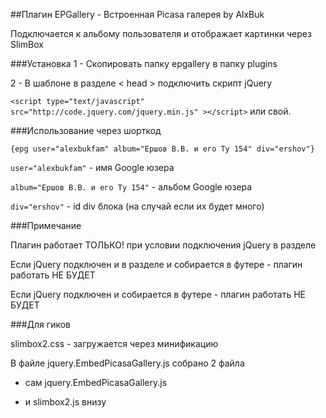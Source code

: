 ##Плагин EPGallery - Встроенная Picasa галерея by AlxBuk

Подключается к альбому пользователя и отображает картинки через SlimBox



###Установка
1 - Скопировать папку epgallery в папку plugins

2 - В шаблоне в разделе < head > подключить скрипт jQuery

`<script type="text/javascript" src="http://code.jquery.com/jquery.min.js" ></script>`
или свой.



###Использование через шорткод

`{epg user="alexbukfam" album="Ершов В.В. и его Ту 154" div="ershov"}`

`user="alexbukfam"` - имя Google юзера

`album="Ершов В.В. и его Ту 154"` - альбом Google юзера

`div="ershov"` - id div блока (на случай если их будет много)



###Примечание

Плагин работает ТОЛЬКО! при условии подключения jQuery в разделе <head>

Если jQuery подключен и в разделе <head> и собирается в футере - плагин работать НЕ БУДЕТ

Если jQuery подключен и собирается в футере - плагин работать НЕ БУДЕТ



###Для гиков

slimbox2.css - загружается через минификацию



В файле jquery.EmbedPicasaGallery.js собрано 2 файла
 
 - сам jquery.EmbedPicasaGallery.js

 - и slimbox2.js внизу
